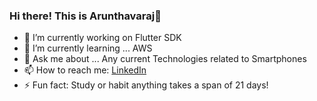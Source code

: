 ### Hi there! This is Arunthavaraj👋


- 🔭 I’m currently working on Flutter SDK
- 🌱 I’m currently learning ... AWS
- 💬 Ask me about ... Any current Technologies related to Smartphones
- 📫 How to reach me: [LinkedIn](https://www.linkedin.com/in/arunthavaraj-a-79775a18b/)
- ⚡ Fun fact:  Study or habit anything takes a span of 21 days!
